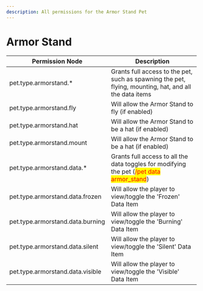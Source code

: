 ```yaml
---
description: All permissions for the Armor Stand Pet
---
```


# Armor Stand
| Permission Node | Description |
| - | - |
| pet.type.armorstand.* | Grants full access to the pet, such as spawning the pet, flying, mounting, hat, and all the data items |
| pet.type.armorstand.fly | Will allow the Armor Stand to fly (if enabled) |
| pet.type.armorstand.hat | Will allow the Armor Stand to be a hat (if enabled) |
| pet.type.armorstand.mount | Will allow the Armor Stand to be a hat (if enabled) |
| pet.type.armorstand.data.* | Grants full access to all the data toggles for modifying the pet (<mark style="color:red;">/pet data armor_stand</mark>) |
| pet.type.armorstand.data.frozen | Will allow the player to view/toggle the 'Frozen' Data Item |
| pet.type.armorstand.data.burning | Will allow the player to view/toggle the 'Burning' Data Item |
| pet.type.armorstand.data.silent | Will allow the player to view/toggle the 'Silent' Data Item |
| pet.type.armorstand.data.visible | Will allow the player to view/toggle the 'Visible' Data Item |


